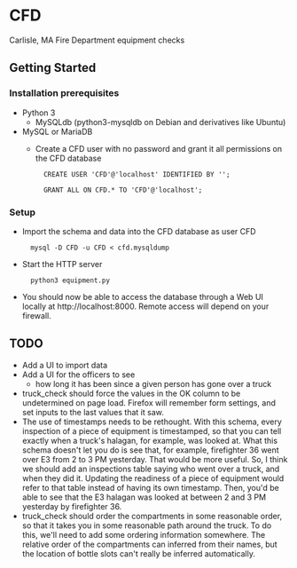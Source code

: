 # CFD
Carlisle, MA Fire Department equipment checks

## Getting Started

### Installation prerequisites
- Python 3
    - MySQLdb (python3-mysqldb on Debian and derivatives like Ubuntu)
- MySQL or MariaDB
    - Create a CFD user with no password and grant it all permissions on the
CFD database

			CREATE USER 'CFD'@'localhost' IDENTIFIED BY '';

			GRANT ALL ON CFD.* TO 'CFD'@'localhost';

### Setup
- Import the schema and data into the CFD database as user CFD

		mysql -D CFD -u CFD < cfd.mysqldump
- Start the HTTP server

		python3 equipment.py
- You should now be able to access the database through a Web UI locally at
http://localhost:8000.  Remote access will depend on your firewall.

## TODO
- Add a UI to import data
- Add a UI for the officers to see
    - how long it has been since a given person has gone over a truck
- truck_check should force the values in the OK column to be undetermined on page load.  Firefox will remember form settings, and set inputs to the last values that it saw.
- The use of timestamps needs to be rethought.  With this schema, every inspection of a piece of equipment is timestamped, so that you can tell exactly when a truck's halagan, for example, was looked at.  What this schema doesn't let you do is see that, for example, firefighter 36 went over E3 from 2 to 3 PM yesterday.  That would be more useful.  So, I think we should add an inspections table saying who went over a truck, and when they did it.  Updating the readiness of a piece of equipment would refer to that table instead of having its own timestamp.  Then, you'd be able to see that the E3 halagan was looked at between 2 and 3 PM yesterday by firefighter 36.
- truck_check should order the compartments in some reasonable order, so that it takes you in some reasonable path around the truck.  To do this, we'll need to add some ordering information somewhere.  The relative order of the compartments can inferred from their names, but the location of bottle slots can't really be inferred automatically.
